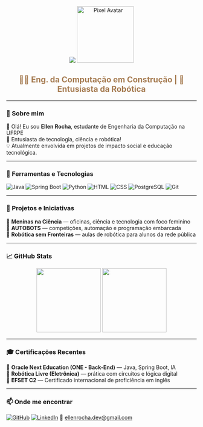 <div align="center">
  <!-- Banner com tons Stardew Valley: verde musgo → azul claro -->
  <img src="https://capsule-render.vercel.app/api?type=waving&color=0:a8c686,100:9ad0ec&height=180&section=header&text=Ellen%20Rocha&fontAlign=center&fontSize=40&fontColor=fffbe6" />

  <!-- Pixel Avatar no estilo retrô (adicione esse arquivo na pasta assets do seu perfil) -->
  <img src="https://github.com/EllenRocha1/EllenRocha1/blob/main/assets/pixel-ellen.gif" width="150px" alt="Pixel Avatar">

  <h2 style="color:#a67c52">🧑‍💻 Eng. da Computação em Construção | 🌻 Entusiasta da Robótica</h2>
</div>

---

### 📜 Sobre mim

🌟 Olá! Eu sou **Ellen Rocha**, estudante de Engenharia da Computação na UFRPE  
🚀 Entusiasta de tecnologia, ciência e robótica!  
💡 Atualmente envolvida em projetos de impacto social e educação tecnológica.

---
### 🧰 Ferramentas e Tecnologias

![Java](https://img.shields.io/badge/Java-ED8B00?style=for-the-badge&logo=java&logoColor=white)
![Spring Boot](https://img.shields.io/badge/Spring_Boot-6DB33F?style=for-the-badge&logo=springboot&logoColor=white)
![Python](https://img.shields.io/badge/Python-3776AB?style=for-the-badge&logo=python&logoColor=white)
![HTML](https://img.shields.io/badge/HTML5-E44D26?style=for-the-badge&logo=html5&logoColor=white)
![CSS](https://img.shields.io/badge/CSS3-1572B6?style=for-the-badge&logo=css3&logoColor=white)
![PostgreSQL](https://img.shields.io/badge/PostgreSQL-336791?style=for-the-badge&logo=postgresql&logoColor=white)
![Git](https://img.shields.io/badge/Git-F05032?style=for-the-badge&logo=git&logoColor=white)

---
### 🎯 Projetos e Iniciativas

🌟 **Meninas na Ciência** — oficinas, ciência e tecnologia com foco feminino  
🤖 **AUTOBOTS** — competições, automação e programação embarcada  
🚀 **Robótica sem Fronteiras** — aulas de robótica para alunos da rede pública

---

### 📈 GitHub Stats

<div align="center">
  <img height="170em" src="https://github-readme-stats.vercel.app/api?username=EllenRocha1&show_icons=true&theme=gruvbox&hide=prs" />
  <img height="170em" src="https://github-readme-stats.vercel.app/api/top-langs/?username=EllenRocha1&layout=compact&theme=gruvbox" />
</div>

---

### 🎓 Certificações Recentes

🧠 **Oracle Next Education (ONE - Back-End)** — Java, Spring Boot, IA  
🔌 **Robótica Livre (Eletrônica)** — prática com circuitos e lógica digital  
📃 **EFSET C2** — Certificado internacional de proficiência em inglês

---

### 📫 Onde me encontrar

[![GitHub](https://img.shields.io/badge/-GitHub-181717?style=flat-square&logo=github)](https://github.com/EllenRocha1)
[![LinkedIn](https://img.shields.io/badge/-LinkedIn-blue?style=flat-square&logo=linkedin)](https://www.linkedin.com/in/seu-usuario)
📧 ellenrocha.dev@gmail.com  
